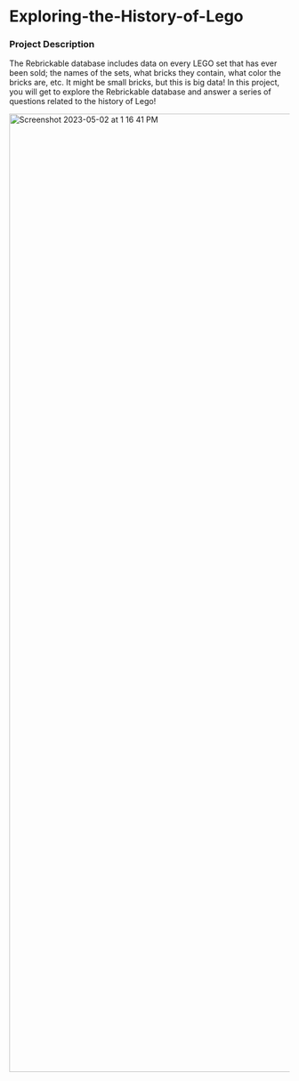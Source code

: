 # Exploring-the-History-of-Lego

### Project Description
The Rebrickable database includes data on every LEGO set that has ever been sold; the names of the sets, what bricks they contain, what color the bricks are, etc. It might be small bricks, but this is big data! In this project, you will get to explore the Rebrickable database and answer a series of questions related to the history of Lego!


<a href="https://deepnote.com/@universidad-del-pacifico/Exploring-the-History-of-Lego-c347ed5e-a49c-4759-8814-85e3eef6af93">
  <img width="1722" alt="Screenshot 2023-05-02 at 1 16 41 PM" src="https://user-images.githubusercontent.com/48929841/235751307-3a9c2527-0168-4aba-807e-      f8aa5fb8963a.png"> 
</a>

